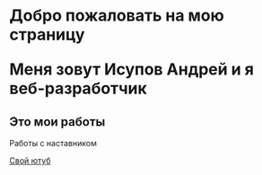 <html lang="ru">
<head>
    <meta charset="UTF-8">
    <meta name="viewport" content="width=device-width, initial-scale=1.0">
    <meta http-equiv="X-UA-Compatible" content="ie=edge">
</head>
<body>
    <h1 class="about">
        <p>Добро пожаловать на мою страницу</p>
        <p>Меня зовут Исупов Андрей и я веб-разработчик</p>
    </h1>
    <h2 slyle="content:center;">Это мои работы</h2>
    <p>Работы с наставником</p>
    <p><a href="https://andrejport.github.io/youtbe/#">Свой ютуб</a></p>
    
</body>
</html>
